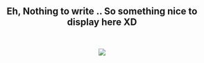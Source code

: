 <h2><div align="center"> Eh, Nothing to write .. So something nice to display here XD</div></h2>
<br>

<p align="center">
<img src="https://raw.githubusercontent.com/incinerator17/incinerator17/master/tumblr_px2dlxvIFv1vt14mko2_540.webp" >
</p>

<!--
**incinerator17/incinerator17** is a ✨ _special_ ✨ repository because its `README.md` (this file) appears on your GitHub profile.

Here are some ideas to get you started:

- 🔭 I’m currently working on ...
- 🌱 I’m currently learning ...
- 👯 I’m looking to collaborate on ...
- 🤔 I’m looking for help with ...
- 💬 Ask me about ...
- 📫 How to reach me: ...
- 😄 Pronouns: ...
- ⚡ Fun fact: ...
-->
